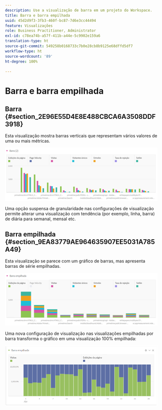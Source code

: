 ```yaml
---
description: Use a visualização de barra em um projeto do Workspace.
title: Barra e barra empilhada
uuid: 45d2d9f3-3fb3-460f-bc87-7d6e3cc44494
feature: Visualizações
role: Business Practitioner, Administrator
exl-id: c78ea74b-a57f-411b-a44e-5c9902e159a6
translation-type: ht
source-git-commit: 549258b0168733c7b0e28cb8b9125e68dffd5df7
workflow-type: ht
source-wordcount: '89'
ht-degree: 100%

---
```


# Barra e barra empilhada

## Barra {#section_2E96E55D4E8E488CBCA6A3508DDF3918}

Esta visualização mostra barras verticais que representam vários valores de uma ou mais métricas.

![](assets/bar.png)

Uma opção suspensa de granularidade nas configurações de visualização permite alterar uma visualização com tendência (por exemplo, linha, barra) de diária para semanal, mensal etc.

## Barra empilhada {#section_9EA83779AE964635907EE5031A785A49}

Esta visualização se parece com um gráfico de barras, mas apresenta barras de série empilhadas.

![](assets/bar-stacked.png)

Uma nova configuração de visualização nas visualizações empilhadas por barra transforma o gráfico em uma visualização 100% empilhada:

![](assets/stacked_100_percent.png)
